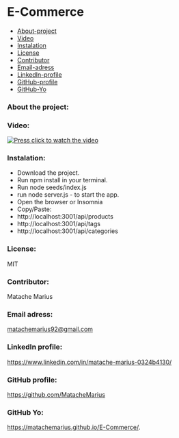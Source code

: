 # E-Commerce


* [About-project](#Description)
* [Video](#Video)
* [Instalation](#Instalation)
* [License](#License)
* [Contributor](#Contributor)
* [Email-adress](#Email)
* [LinkedIn-profile](#LinkedIn-profile)
* [GitHub-profile](#GitHub-profile)
* [GitHub-Yo](#GitHub-Yo)


   
### About the project:


### Video:
[![Press click to watch the video](https://www.youtube.com/watch?v=DmdJJyk7-iw&ab_channel=pokerchampion)]("https://www.youtube.com/watch?v=DmdJJyk7-iw&ab_channel=pokerchampion")


### Instalation:
* Download the project.
* Run npm install  in your terminal.
* Run node seeds/index.js
* run node server.js - to start the app.
* Open the browser or Insomnia 
* Copy/Paste:
* http://localhost:3001/api/products
* http://localhost:3001/api/tags
* http://localhost:3001/api/categories

### License:
MIT

### Contributor:
Matache Marius

### Email adress:
matachemarius92@gmail.com

### LinkedIn profile:
https://www.linkedin.com/in/matache-marius-0324b4130/

### GitHub profile:
https://github.com/MatacheMarius

### GitHub Yo:
https://matachemarius.github.io/E-Commerce/.
